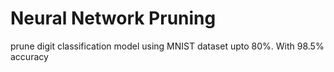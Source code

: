 # Neural Network Pruning
 prune digit classification model using MNIST dataset upto 80%. With 98.5% accuracy
